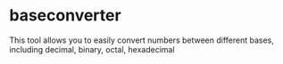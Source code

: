 # baseconverter
This tool allows you to easily convert numbers between different bases, including decimal, binary, octal, hexadecimal 
